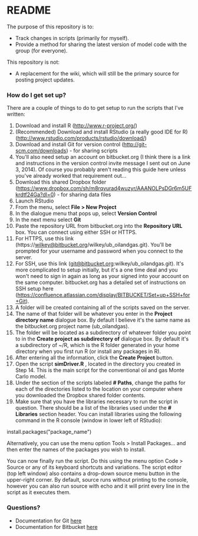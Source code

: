 # README #

The purpose of this repository is to:

* Track changes in scripts (primarily for myself).
* Provide a method for sharing the latest version of model code with the group (for everyone).

This repository is not:

* A replacement for the wiki, which will still be the primary source for posting project updates.

### How do I get set up? ###

There are a couple of things to do to get setup to run the scripts that I've written:

1. Download and install R (http://www.r-project.org/)
2. (Recommended) Download and install RStudio (a really good IDE for R) (http://www.rstudio.com/products/rstudio/download/)
3. Download and install Git for version control (http://git-scm.com/downloads) - for sharing scripts
3. You'll also need setup an account on bitbucket.org (I think there is a link and instructions in the version control invite message I sent out on June 3, 2014). Of course you probably aren't reading this guide here unless you've already worked that requirement out...
4. Download this shared Dropbox folder (https://www.dropbox.com/sh/m8rqvurad4wuzyr/AAANOLPsDGr6m5UFkrdtf24Ga?dl=0) - for sharing data files
5. Launch RStudio
6. From the menu, select **File > New Project**
7. In the dialogue menu that pops up, select **Version Control**
8. In the next menu select **Git**
9. Paste the repository URL from bitbucket.org into the **Repository URL** box. You can connect using either SSH or HTTPS.
10. For HTTPS, use this link (https://wilkey@bitbucket.org/wilkey/ub_oilandgas.git). You'll be prompted for your username and password when you connect to the server.
11. For SSH, use this link (git@bitbucket.org:wilkey/ub_oilandgas.git). It's more complicated to setup initially, but it's a one time deal and you won't need to sign in again as long as your signed into your account on the same computer. bitbucket.org has a detailed set of instructions on SSH setup here (https://confluence.atlassian.com/display/BITBUCKET/Set+up+SSH+for+Git).
12. A folder will be created containing all of the scripts saved on the server.
13. The name of that folder will be whatever you enter in the **Project directory name** dialogue box. By default I believe it's the same name as the bitbucket.org project name (ub_oilandgas).
14. The folder will be located as a subdirectory of whatever folder you point to in the **Create project as subdirectory of** dialogue box. By default it's a subdirectory of ~/R, which is the R folder generated in your home directory when you first run R (or install any packages in R).
15. After entering all the information, click the **Create Project** button.
16. Open the script **simDriver.R** , located in the directory you created in Step 14. This is the main script for the conventional oil and gas Monte Carlo model.
17. Under the section of the scripts labeled **# Paths**, change the paths for each of the directories listed to the location on your computer where you downloaded the Dropbox shared folder contents.
18. Make sure that you have the libraries necessary to run the script in question. There should be a list of the libraries used under the **# Libraries** section header. You can install libraries using the following command in the R console (window in lower left of RStudio):

install.packages("package_name")

Alternatively, you can use the menu option Tools > Install Packages... and then enter the names of the packages you wish to install.

You can now finally run the script. Do this using the menu option Code > Source or any of its keyboard shortcuts and variations. The script editor (top left window) also contains a drop-down source menu button in the upper-right corner. By default, source runs without printing to the console, however you can also run source with echo and it will print every line in the script as it executes them.

### Questions? ###

* Documentation for Git [here](http://git-scm.com/doc)
* Documentation for Bitbucket [here](https://confluence.atlassian.com/x/bgozDQ)